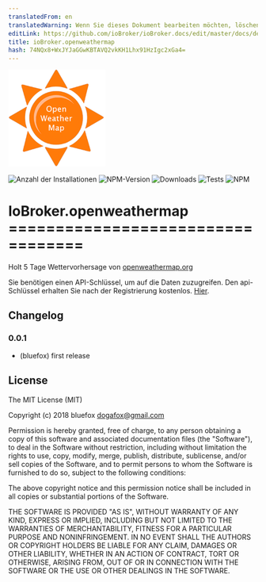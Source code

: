 ```yaml
---
translatedFrom: en
translatedWarning: Wenn Sie dieses Dokument bearbeiten möchten, löschen Sie bitte das Feld "translationsFrom". Andernfalls wird dieses Dokument automatisch erneut übersetzt
editLink: https://github.com/ioBroker/ioBroker.docs/edit/master/docs/de/adapterref/iobroker.openweathermap/README.md
title: ioBroker.openweathermap
hash: 74NQx8+WxJYJaGGwKBTAVQ2vkKH1Lhx91HzIgc2xGa4=
---
```

![Logo](../../../en/adapterref/iobroker.openweathermap/admin/openweathermap.png)

![Anzahl der Installationen](http://iobroker.live/badges/openweathermap-stable.svg)
![NPM-Version](http://img.shields.io/npm/v/iobroker.openweathermap.svg)
![Downloads](https://img.shields.io/npm/dm/iobroker.openweathermap.svg)
![Tests](https://travis-ci.org/ioBroker/ioBroker.openweathermap.svg?branch=master)
![NPM](https://nodei.co/npm/iobroker.openweathermap.png?downloads=true)

# IoBroker.openweathermap ==================================
Holt 5 Tage Wettervorhersage von [openweathermap.org](openweathermap.org)

Sie benötigen einen API-Schlüssel, um auf die Daten zuzugreifen. Den api-Schlüssel erhalten Sie nach der Registrierung kostenlos. [Hier](https://home.openweathermap.org/api_keys).

## Changelog
### 0.0.1
* (bluefox) first release

## License
The MIT License (MIT)

Copyright (c) 2018 bluefox <dogafox@gmail.com>

Permission is hereby granted, free of charge, to any person obtaining a copy
of this software and associated documentation files (the "Software"), to deal
in the Software without restriction, including without limitation the rights
to use, copy, modify, merge, publish, distribute, sublicense, and/or sell
copies of the Software, and to permit persons to whom the Software is
furnished to do so, subject to the following conditions:

The above copyright notice and this permission notice shall be included in all
copies or substantial portions of the Software.

THE SOFTWARE IS PROVIDED "AS IS", WITHOUT WARRANTY OF ANY KIND, EXPRESS OR
IMPLIED, INCLUDING BUT NOT LIMITED TO THE WARRANTIES OF MERCHANTABILITY,
FITNESS FOR A PARTICULAR PURPOSE AND NONINFRINGEMENT. IN NO EVENT SHALL THE
AUTHORS OR COPYRIGHT HOLDERS BE LIABLE FOR ANY CLAIM, DAMAGES OR OTHER
LIABILITY, WHETHER IN AN ACTION OF CONTRACT, TORT OR OTHERWISE, ARISING FROM,
OUT OF OR IN CONNECTION WITH THE SOFTWARE OR THE USE OR OTHER DEALINGS IN THE
SOFTWARE.